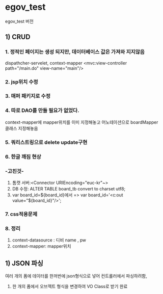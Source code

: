 # egov_test
egov_test 버전 

## 1) CRUD

### 1. 정적인 페이지는 생성 되지만, 데이터베이스 값은 가져와 지지않음
dispathcher-servelet, context-mapper
 <mvc:view-controller path="/main.do" view-name="main"/>

### 2. jsp위치 수정
<bean class="org.springframework.web.servlet.view.UrlBasedViewResolver" p:order="1"
	    p:viewClass="org.springframework.web.servlet.view.JstlView"
	    p:prefix="/WEB-INF/jsp/" p:suffix=".jsp"/>

### 3. 매퍼 패키지로 수정
<bean class="egovframework.rte.psl.dataaccess.mapper.MapperConfigurer">

### 4. 따로 DAO를 만들 필요가 없었다. 
context-mapper에 mapper위치를 이미 지정해놓고 어노테이션으로 boardMapper클래스 지정해놓음

### 5. 쿼리스트링으로 delete update구현

### 6. 한글 깨짐 현상
### -고친것-
1) 톰캣 서버:<Connector URIEncoding="euc-kr"~>
2) DB 수정: ALTER TABLE board_tb convert to charset utf8;
3) var board_id=${board_id}에서 =>
var board_id='<c:out value="${board_id}"/>';

### 7. css적용문제

<link rel="stylesheet" type="text/css" href="./resources/css/form.css">

### 8. 정리
1) context-datasource : 디비 name , pw
2) context-mapper: mapper위치


## 1) JSON 파싱
여러 개의 폼에 데이터를 한꺼번에 json형식으로 넣어 컨트롤러에서 파싱하려함,
1) 한 개의 폼에서 오브젝트 형식을 변경하여 VO Class로 받기 완료
